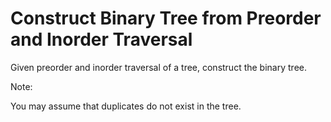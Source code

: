 # Construct Binary Tree from Preorder and Inorder Traversal

Given preorder and inorder traversal of a tree, construct the binary tree.

Note:

You may assume that duplicates do not exist in the tree.
